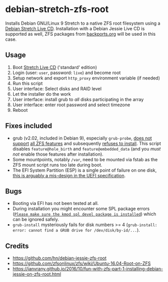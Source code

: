 # debian-stretch-zfs-root
Installs Debian GNU/Linux 9 Stretch to a native ZFS root filesystem using a [Debian Stretch Live CD](https://www.debian.org/CD/live/). Installation with a Debian Jessie Live CD is supported as well, ZFS packages from [backports.org](https://backports.debian.org/) will be used in this case.

## Usage

1. Boot [Stretch Live CD](https://www.debian.org/CD/live/) ('standard' edition)
1. Login (user: `user`, password: `live`) and become root
1. Setup network and export `http_proxy` environment variable (if needed)
1. Run this script
1. User interface: Select disks and RAID level
1. Let the installer do the work
1. User interface: install grub to *all* disks participating in the array
1. User interface: enter root password and select timezone
1. Reboot

## Fixes included

* grub (v2.02, included in Debian 9), especially `grub-probe`, [does not support](https://github.com/zfsonlinux/grub/issues/19) [all ZFS features](http://savannah.gnu.org/bugs/?42861) and subsequently [refuses to install](https://bugs.launchpad.net/ubuntu/+source/grub2/+bug/1451476). This script disables `feature@hole_birth` and `feature@embedded_data` (and you _must_ _not_ enable those features after installation).
* Some mountpoints, notably `/var`, need to be mounted via fstab as the ZFS mount script runs too late during boot.
* The EFI System Partition (ESP) is a single point of failure on one disk, [this is arguably a mis-design in the UEFI specification](https://wiki.debian.org/UEFI#RAID_for_the_EFI_System_Partition).

## Bugs

* Booting via EFI has not been tested at all.
* During installation you might encounter some SPL package errors ([`Please make sure the kmod spl devel package is installed`](https://github.com/hn/debian-stretch-zfs-root/issues/2)) which can be ignored safely.
* `grub-install` mysteriously fails for disk numbers >= 4 (`grub-install: error: cannot find a GRUB drive for /dev/disk/by-id/...`).

## Credits

* https://github.com/hn/debian-jessie-zfs-root
* https://github.com/zfsonlinux/zfs/wiki/Ubuntu-16.04-Root-on-ZFS
* https://janvrany.github.io/2016/10/fun-with-zfs-part-1-installing-debian-jessie-on-zfs-root.html

